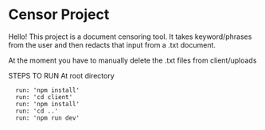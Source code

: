 ﻿# Censor Project

Hello! This project is a document censoring tool. It takes keyword/phrases from the user and then redacts that input from a .txt document.

At the moment you have to manually delete the .txt files from client/uploads


STEPS TO RUN
At root directory
```
  run: 'npm install'
  run: 'cd client'
  run: 'npm install'
  run: 'cd ..'
  run: 'npm run dev'
```


